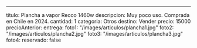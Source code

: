 ---
titulo: Plancha a vapor Recco 1460w
descripcion: Muy poco uso. Comprada en Chile en 2024.
cantidad: 1
categoria: Otros
destino: Vender
precio: 15000
precioAnterior: 
entrega: 
foto1: "/images/articulos/plancha1.jpg"
foto2: "/images/articulos/plancha2.jpg"
foto3: "/images/articulos/plancha3.jpg"
foto4: 
reservado: false
